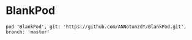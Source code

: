 # BlankPod

```
pod 'BlankPod', git: 'https://github.com/ANNotunzdY/BlankPod.git', branch: 'master'
```
